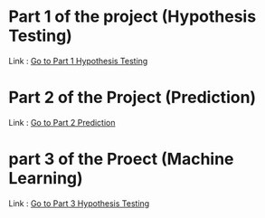 # Part 1 of the project  (Hypothesis Testing)

Link : [Go to Part 1 Hypothesis Testing ](https://github.com/kewaljani/Data-Analyses-on-movie-ratings-/tree/main/Part1)


# Part 2 of the Project (Prediction)

Link : [Go to Part 2 Prediction ](https://github.com/kewaljani/Data-Analyses-on-movie-ratings-/tree/main/Part2)

# part 3 of the Proect (Machine Learning)

Link : [Go to Part 3 Hypothesis Testing ](https://github.com/kewaljani/Data-Analyses-on-movie-ratings-/tree/main/Part3)
